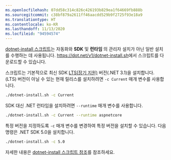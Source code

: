 ```yaml
---
ms.openlocfilehash: 07dd58c314c826c426193b829ea1f64669fb888b
ms.sourcegitcommit: c38bf879a2611ff46aacdd529b9f2725f93e18a9
ms.translationtype: HT
ms.contentlocale: ko-KR
ms.lasthandoff: 11/13/2020
ms.locfileid: "94594574"
---
```


[dotnet-install 스크립트](../../tools/dotnet-install-script.md)는 자동화와 **SDK** 및 **런타임** 의 관리자 설치가 아닌 일반 설치를 수행하는 데 사용됩니다. <https://dot.net/v1/dotnet-install.sh>에서 스크립트를 다운로드할 수 있습니다.

스크립트는 기본적으로 최신 SDK [LTS(장기 지원)](https://dotnet.microsoft.com/platform/support/policy/dotnet-core) 버전(.NET 3.1)을 설치합니다. (LTS) 버전이 아닐 수 있는 현재 릴리스를 설치하려면 `-c Current` 매개 변수를 사용합니다.

```bash
./dotnet-install.sh -c Current
```

SDK 대신 .NET 런타임을 설치하려면 `--runtime` 매개 변수를 사용합니다.

```bash
./dotnet-install.sh -c Current --runtime aspnetcore
```

특정 버전을 지정하도록 `-c` 매개 변수를 변경하여 특정 버전을 설치할 수 있습니다. 다음 명령은 .NET SDK 5.0을 설치합니다.

```bash
./dotnet-install.sh -c 5.0
```

자세한 내용은 [dotnet-install 스크립트 참조](../../tools/dotnet-install-script.md)를 참조하세요.
